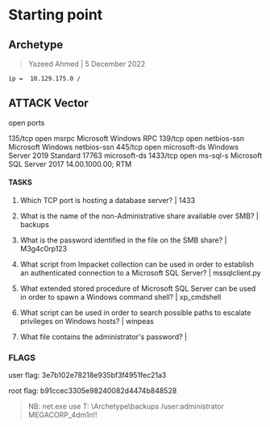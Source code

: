 # Starting point

## Archetype

> Yazeed Ahmed | 5 December 2022

```````````````````````
ip =  10.129.175.0 / 

```````````````````````

## ATTACK Vector

open ports

135/tcp  open  msrpc        Microsoft Windows RPC
139/tcp  open  netbios-ssn  Microsoft Windows netbios-ssn
445/tcp  open  microsoft-ds Windows Server 2019 Standard 17763 microsoft-ds
1433/tcp open  ms-sql-s     Microsoft SQL Server 2017 14.00.1000.00; RTM



####  TASKS

1.  Which TCP port is hosting a database server? | 1433

2.  What is the name of the non-Administrative share available over SMB? | backups 

3.  What is the password identified in the file on the SMB share? | M3g4c0rp123

4. What script from Impacket collection can be used in order to establish an authenticated connection to a Microsoft SQL Server? | mssqlclient.py

5. What extended stored procedure of Microsoft SQL Server can be used in order to spawn a Windows command shell? | xp_cmdshell 

6. What script can be used in order to search possible paths to escalate privileges on Windows hosts? | winpeas

7.  What file contains the administrator's password? | 

### FLAGS 

user flag: 3e7b102e78218e935bf3f4951fec21a3

root flag: b91ccec3305e98240082d4474b848528


> NB: net.exe use T: \\Archetype\backups /user:administrator MEGACORP_4dm1n!!
